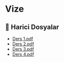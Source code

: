 # Vize


<!--Index-->

## 📂 Harici Dosyalar

- [Ders 1.pdf](./Ders%201.pdf)
- [Ders 2.pdf](./Ders%202.pdf)
- [Ders 3.pdf](./Ders%203.pdf)
- [Ders 4.pdf](./Ders%204.pdf)


<!--Index-->

